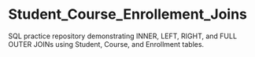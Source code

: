 # Student_Course_Enrollement_Joins
SQL practice repository demonstrating INNER, LEFT, RIGHT, and FULL OUTER JOINs using Student, Course, and Enrollment tables.
